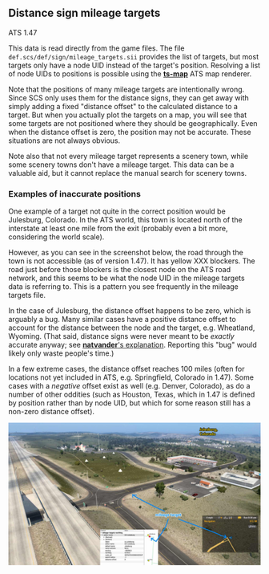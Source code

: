 ## Distance sign mileage targets

ATS 1.47

This data is read directly from the game files.
The file `def.scs/def/sign/mileage_targets.sii` provides the list of targets,
but most targets only have a node UID instead of the target's position.
Resolving a list of node UIDs to positions is possible using the
[**ts-map**](https://github.com/dariowouters/ts-map) ATS map renderer.

Note that the positions of many mileage targets are intentionally wrong.
Since SCS only uses them for the distance signs, they can get away with
simply adding a fixed "distance offset" to the calculated distance to a target.
But when you actually plot the targets on a map, you will see that some
targets are not positioned where they should be geographically.
Even when the distance offset is zero, the position may not be accurate.
These situations are not always obvious.

Note also that not every mileage target represents a scenery town, while
some scenery towns don't have a mileage target. This data can be a valuable
aid, but it cannot replace the manual search for scenery towns.

### Examples of inaccurate positions

One example of a target not quite in the correct position would be Julesburg,
Colorado. In the ATS world, this town is located north of the interstate at
least one mile from the exit (probably even a bit more, considering the world
scale).

However, as you can see in the screenshot below, the road through the town is
not accessible (as of version 1.47). It has yellow XXX blockers. The road just
before those blockers is the closest node on the ATS road network, and this
seems to be what the node UID in the mileage targets data is referring to.
This is a pattern you see frequently in the mileage targets file.

In the case of Julesburg, the distance offset happens to be zero, which is
arguably a bug. Many similar cases have a positive distance offset to
account for the distance between the node and the target, e.g. Wheatland,
Wyoming. (That said, distance signs were never meant to be *exactly*
accurate anyway; see
[**natvander**'s explanation](https://forum.scssoft.com/viewtopic.php?t=300959&start=170#p1600632).
Reporting this "bug" would likely only waste people's time.)

In a few extreme cases, the distance offset reaches 100 miles (often for
locations not yet included in ATS, e.g. Springfield, Colorado in 1.47).
Some cases with a *negative* offset exist as well (e.g. Denver, Colorado),
as do a number of other oddities (such as Houston, Texas, which in 1.47
is defined by position rather than by node UID, but which for some reason
still has a non-zero distance offset).

![](https://raw.githubusercontent.com/nautofon/ats-towns/main/mileage-targets/example-julesburg.jpg)
